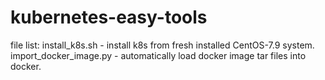 # kubernetes-easy-tools
file list: 
install_k8s.sh - install k8s from fresh installed CentOS-7.9 system.
import_docker_image.py - automatically load docker image tar files into docker.
